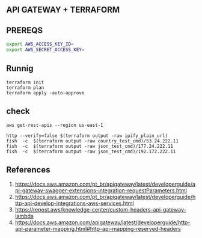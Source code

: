 ## API GATEWAY + TERRAFORM


## PREREQS

```bash 
export AWS_ACCESS_KEY_ID=
export AWS_SECRET_ACCESS_KEY=
```


## Runnig

```shell
terraform init
terraform plan
terraform apply -auto-approve
```

## check
```shell
aws get-rest-apis --region us-east-1

http --verify=false $(terraform output -raw ipify_plain_url)  
fish  -c  $(terraform output -raw country_test_cmd)/53.24.222.11 
fish  -c  $(terraform output -raw json_test_cmd)/177.24.222.11
fish  -c  $(terraform output -raw json_test_cmd)/192.172.222.11 
```





## References
1. https://docs.aws.amazon.com/pt_br/apigateway/latest/developerguide/api-gateway-swagger-extensions-integration-requestParameters.html
2. https://docs.aws.amazon.com/pt_br/apigateway/latest/developerguide/http-api-develop-integrations-aws-services.html
3. https://repost.aws/knowledge-center/custom-headers-api-gateway-lambda
4. https://docs.aws.amazon.com/apigateway/latest/developerguide/http-api-parameter-mapping.html#http-api-mapping-reserved-headers